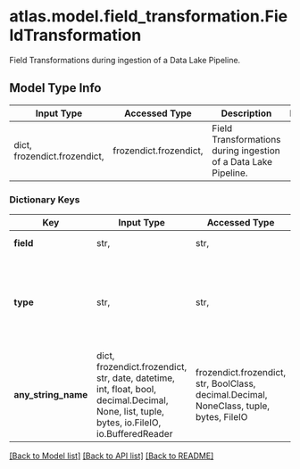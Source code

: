 # atlas.model.field_transformation.FieldTransformation

Field Transformations during ingestion of a Data Lake Pipeline.

## Model Type Info
Input Type | Accessed Type | Description | Notes
------------ | ------------- | ------------- | -------------
dict, frozendict.frozendict,  | frozendict.frozendict,  | Field Transformations during ingestion of a Data Lake Pipeline. | 

### Dictionary Keys
Key | Input Type | Accessed Type | Description | Notes
------------ | ------------- | ------------- | ------------- | -------------
**field** | str,  | str,  | Key in the document. | [optional] 
**type** | str,  | str,  | Type of transformation applied during the export of the namespace in a Data Lake Pipeline. | [optional] must be one of ["EXCLUDE", ] 
**any_string_name** | dict, frozendict.frozendict, str, date, datetime, int, float, bool, decimal.Decimal, None, list, tuple, bytes, io.FileIO, io.BufferedReader | frozendict.frozendict, str, BoolClass, decimal.Decimal, NoneClass, tuple, bytes, FileIO | any string name can be used but the value must be the correct type | [optional]

[[Back to Model list]](../../README.md#documentation-for-models) [[Back to API list]](../../README.md#documentation-for-api-endpoints) [[Back to README]](../../README.md)


